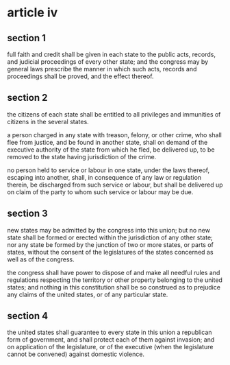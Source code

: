 # article iv

## section 1

full faith and credit shall be given in each state to the public acts, records, and judicial proceedings of every other state; and the congress may by general laws prescribe the manner in which such acts, records and proceedings shall be proved, and the effect thereof.

## section 2

the citizens of each state shall be entitled to all privileges and immunities of citizens in the several states.

a person charged in any state with treason, felony, or other crime, who shall flee from justice, and be found in another state, shall on demand of the executive authority of the state from which he fled, be delivered up, to be removed to the state having jurisdiction of the crime.

no person held to service or labour in one state, under the laws thereof, escaping into another, shall, in consequence of any law or regulation therein, be discharged from such service or labour, but shall be delivered up on claim of the party to whom such service or labour may be due.

## section 3

new states may be admitted by the congress into this union; but no new state shall be formed or erected within the jurisdiction of any other state; nor any state be formed by the junction of two or more states, or parts of states, without the consent of the legislatures of the states concerned as well as of the congress.

the congress shall have power to dispose of and make all needful rules and regulations respecting the territory or other property belonging to the united states; and nothing in this constitution shall be so construed as to prejudice any claims of the united states, or of any particular state.

## section 4

the united states shall guarantee to every state in this union a republican form of government, and shall protect each of them against invasion; and on application of the legislature, or of the executive (when the legislature cannot be convened) against domestic violence.